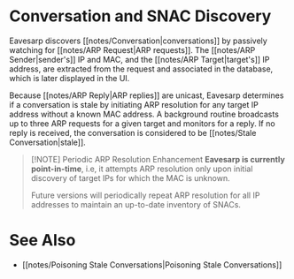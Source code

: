 # Conversation and SNAC Discovery

Eavesarp discovers [[notes/Conversation|conversations]] by passively watching for [[notes/ARP Request|ARP requests]]. The [[notes/ARP Sender|sender's]] IP and MAC, and the [[notes/ARP Target|target's]] IP address, are extracted from the request and associated in the database, which is later displayed in the UI.

Because [[notes/ARP Reply|ARP replies]] are unicast, Eavesarp determines if a conversation is stale by initiating ARP resolution for any target IP address without a known MAC address. A background routine broadcasts up to three ARP requests for a given target and monitors for a reply. If no reply is received, the conversation is considered to be [[notes/Stale Conversation|stale]]. 

>[!NOTE] Periodic ARP Resolution Enhancement
>**Eavesarp is currently point-in-time**, i.e, it attempts ARP resolution only upon initial discovery of target IPs for which the MAC is unknown.
>
>Future versions will periodically repeat ARP resolution for all IP addresses to maintain an up-to-date inventory of SNACs.

# See Also

- [[notes/Poisoning Stale Conversations|Poisoning Stale Conversations]]